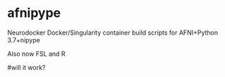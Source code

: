 # afnipype

Neurodocker Docker/Singularity container build scripts for AFNI+Python 3.7+nipype

Also now FSL and R

#will it work?
